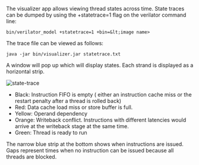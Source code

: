 The visualizer app allows viewing thread states across time. State traces can be dumped
by using the +statetrace=1 flag on the verilator command line:

    bin/verilator_model +statetrace=1 +bin=&lt;image name>

The trace file can be viewed as follows:

    java -jar bin/visualizer.jar statetrace.txt

A window will pop up which will display states.  Each strand is displayed as a horizontal strip.

![state-trace](https://raw.github.com/wiki/jbush001/GPGPU/state-trace.png)

- Black: Instruction FIFO is empty (
either an instruction cache miss or the restart penalty after a thread is rolled back)
- Red: Data cache load miss or store buffer is full.
- Yellow: Operand dependency
- Orange: Writeback conflict.  Instructions with different latencies would arrive at the writeback stage at the same time.
- Green: Thread is ready to run

The narrow blue strip at the bottom shows when instructions are issued.  Gaps represent times when no instruction can be issued because all threads are blocked.
